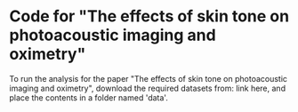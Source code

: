 # Code for "The effects of skin tone on  photoacoustic imaging and oximetry"

To run the analysis for the paper "The effects of skin tone on  photoacoustic imaging and oximetry", download the required datasets from: link here, and place the contents in a folder named 'data'. 

